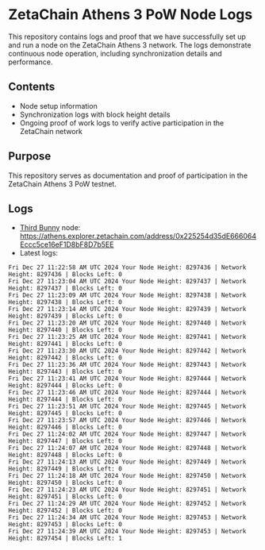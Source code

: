 # ZetaChain Athens 3 PoW Node Logs
This repository contains logs and proof that we have successfully set up and run a node on the ZetaChain Athens 3 network. The logs demonstrate continuous node operation, including synchronization details and performance.

## Contents
- Node setup information
- Synchronization logs with block height details
- Ongoing proof of work logs to verify active participation in the ZetaChain network

## Purpose
This repository serves as documentation and proof of participation in the ZetaChain Athens 3 PoW testnet.

## Logs

- [Third Bunny](https://thirdbunny.xyz/) node: https://athens.explorer.zetachain.com/address/0x225254d35dE666064Eccc5ce16eF1D8bF8D7b5EE
- Latest logs:
```
Fri Dec 27 11:22:58 AM UTC 2024 Your Node Height: 8297436 | Network Height: 8297436 | Blocks Left: 0
Fri Dec 27 11:23:04 AM UTC 2024 Your Node Height: 8297437 | Network Height: 8297437 | Blocks Left: 0
Fri Dec 27 11:23:09 AM UTC 2024 Your Node Height: 8297438 | Network Height: 8297438 | Blocks Left: 0
Fri Dec 27 11:23:14 AM UTC 2024 Your Node Height: 8297439 | Network Height: 8297439 | Blocks Left: 0
Fri Dec 27 11:23:20 AM UTC 2024 Your Node Height: 8297440 | Network Height: 8297440 | Blocks Left: 0
Fri Dec 27 11:23:25 AM UTC 2024 Your Node Height: 8297441 | Network Height: 8297441 | Blocks Left: 0
Fri Dec 27 11:23:30 AM UTC 2024 Your Node Height: 8297442 | Network Height: 8297442 | Blocks Left: 0
Fri Dec 27 11:23:36 AM UTC 2024 Your Node Height: 8297443 | Network Height: 8297443 | Blocks Left: 0
Fri Dec 27 11:23:41 AM UTC 2024 Your Node Height: 8297444 | Network Height: 8297444 | Blocks Left: 0
Fri Dec 27 11:23:46 AM UTC 2024 Your Node Height: 8297444 | Network Height: 8297444 | Blocks Left: 0
Fri Dec 27 11:23:51 AM UTC 2024 Your Node Height: 8297445 | Network Height: 8297445 | Blocks Left: 0
Fri Dec 27 11:23:57 AM UTC 2024 Your Node Height: 8297446 | Network Height: 8297446 | Blocks Left: 0
Fri Dec 27 11:24:02 AM UTC 2024 Your Node Height: 8297447 | Network Height: 8297447 | Blocks Left: 0
Fri Dec 27 11:24:07 AM UTC 2024 Your Node Height: 8297448 | Network Height: 8297448 | Blocks Left: 0
Fri Dec 27 11:24:13 AM UTC 2024 Your Node Height: 8297449 | Network Height: 8297449 | Blocks Left: 0
Fri Dec 27 11:24:18 AM UTC 2024 Your Node Height: 8297450 | Network Height: 8297450 | Blocks Left: 0
Fri Dec 27 11:24:23 AM UTC 2024 Your Node Height: 8297451 | Network Height: 8297451 | Blocks Left: 0
Fri Dec 27 11:24:29 AM UTC 2024 Your Node Height: 8297452 | Network Height: 8297452 | Blocks Left: 0
Fri Dec 27 11:24:34 AM UTC 2024 Your Node Height: 8297453 | Network Height: 8297453 | Blocks Left: 0
Fri Dec 27 11:24:39 AM UTC 2024 Your Node Height: 8297453 | Network Height: 8297454 | Blocks Left: 1
```
